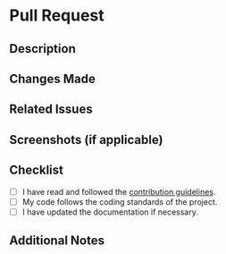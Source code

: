 # Pull Request

## Description
<!-- Briefly describe the purpose and goals of this pull request. -->

## Changes Made
<!-- Provide a list of the changes made in this pull request. -->

## Related Issues
<!-- Mention any related issues that are being addressed or resolved by this pull request. -->

## Screenshots (if applicable)
<!-- Include screenshots or GIFs that help visualize the changes made, if applicable. -->

## Checklist
- [ ] I have read and followed the [contribution guidelines](CONTRIBUTING.md).
- [ ] My code follows the coding standards of the project.
- [ ] I have updated the documentation if necessary.

## Additional Notes
<!-- Include any additional information -->
